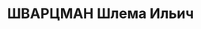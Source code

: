 ---
title: ШВАРЦМАН Шлема Ильич
description: "Род. в 1898, Херсонская губ., Одесский уезд, еврей, обр.: высшее, член\
  \ ВКП(б). Проживал: Москва, ш. Энтузиастов, д. 102, корп. 14, кв. 30, комн. 2. Пом.\
  \ начальника отдела Химического управления РККА. \n  Арестован 17.08.1937. Обв.\
  \ в участии в антисоветской террористической организации. Приговор: ВК ВС СССР,\
  \ 26.10.1937 – ВМН. Расстрелян 26.10.1937, г.Москва. \n  Реабилитирован ВК ВС СССР\
  \ 26.01.1957"
---